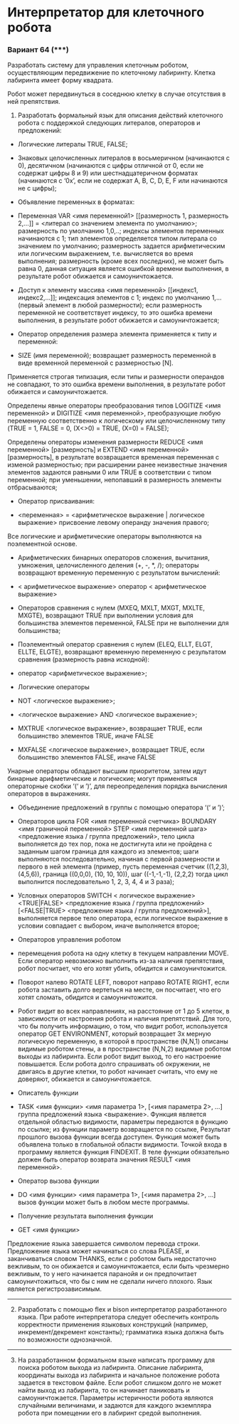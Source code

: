 # Интерпретатор для клеточного робота
### Вариант 64 (***)



Разработать систему для управления клеточным роботом, осуществляющим передвижение по клеточному лабиринту. Клетка лабиринта имеет форму квадрата.

Робот может передвинуться в соседнюю клетку в случае отсутствия в ней препятствия.

1. Разработать формальный язык для описания действий клеточного робота с поддержкой следующих литералов, операторов и предложений:

- Логические литералы TRUE, FALSE;

- Знаковых целочисленных литералов в восьмеричном (начинаются с 0), десятичном (начинаются с цифры отличной от 0, если не содержат цифры 8 и 9) или шестнадцатеричном форматах (начинаются с ‘0x’, если не содержат А, В, С, D, E, F или начинаются не с цифры);

- Объявление переменных в форматах:

- Переменная VAR <имя переменной1> \[\[размерность 1, размерность 2,…\]\]  = <литерал со значением элемента по умолчанию>; размерность по умолчанию 1,0,..; индексы элементов переменных начинаются с 1; тип элементов определяется типом литерала со значением по умолчанию; размерность задается арифметическим или логическим выражением, т.е. вычисляется во время выполнения; размерность (кроме всех последних), не может быть равна 0, данная ситуация является ошибкой времени выполнения, в результате робот обижается и самоуничтожается.

- Доступ к элементу массива  <имя переменной> \[\[индекс1, индекс2,…\]\]; индексация элементов с 1; индекс по умолчанию 1,… (первый элемент в любой размерности); если размерность переменной не соответствует индексу, то это ошибка времени выполнения, в результате робот обижается и самоуничтожается;

- Оператор определения размера элемента применяется к типу и переменной:

-  SIZE (имя переменной); возвращает размерность переменной в виде временной переменной с размерностью [N].



Применяется строгая типизация, если типы и размерности операндов не совпадают, то это ошибка времени выполнения, в результате робот обижается и самоуничтожается.

Определены явные операторы преобразования типов LOGITIZE <имя переменной> и DIGITIZE <имя переменной>, преобразующие любую переменную соответственно к логическому или целочисленному типу (TRUE = 1, FALSE = 0, (X<>0) = TRUE, (X=0) = FALSE);

Определены операторы изменения размерности REDUCE <имя переменной> \[размерность\] и EXTEND <имя переменной> \[размерность\], в результате возвращается временная переменная с изменой размерностью; при расширении ранее неизвестные значения элементов задаются равными 0 или TRUE в соответствии с типом переменной; при уменьшении, непопавший в размерность элементы отбрасываются;



- Оператор присваивания:

- <переменная> = <арифметическое выражение | логическое выражение> присвоение левому операнду значения правого;



Все логические и арифметические операторы выполняются на поэлементной основе.



- Арифметических бинарных операторов сложения, вычитания, умножения, целочисленного деления (+, -, *, /); операторы возвращают временную переменную с результатом вычислений:

- < арифметическое выражение> оператор < арифметическое выражение>

- Операторов сравнения с нулем (MXEQ, MXLT, MXGT, MXLTE, MXGTE), возвращают TRUE при выполнении условия для большинства элементов переменной, FALSE при не выполнении для большинства;

- Поэлементный оператор сравнения с нулем (ELEQ, ELLT, ELGT, ELLTE, ELGTE), возвращают временную переменную с результатом сравнения (размерность равна исходной):

- оператор <арифметическое выражение>;

- Логические операторы

- NOT <логическое выражение>;

- <логическое выражение> AND <логическое выражение>;

- MXTRUE  <логическое выражение>, возвращает TRUE, если большинство элементов TRUE, иначе FALSE

- MXFALSE  <логическое выражение>, возвращает TRUE, если большинство элементов FALSE, иначе FALSE



Унарные операторы обладают высшим приоритетом, затем идут бинарные арифметические и логические; могут применяться операторные скобки ‘(‘ и ’)’, для переопределения порядка вычисления операторов в выражениях.

- Объединение предложений в группы с помощью оператора ‘(‘ и ’)’;

- Операторов цикла  FOR <имя переменной счетчика> BOUNDARY <имя граничной переменной> STEP <имя переменной шага> <предложение языка / группа предложений>,  тело цикла выполняется до тех пор, пока не достигнута или не пройдена с заданным шагом граница для каждого из элементов; шаги выполняются последовательно, начиная с первой размерности и первого в ней элемента (пример, пусть переменная счетчик ((1,2,3),(4,5,6)), граница ((0,0,0), (10, 10, 10)), шаг ((-1,-1,-1), (2,2,2) тогда цикл выполнится последовательно 1, 2, 3, 4, 4 и 3 раза);

- Условных операторов SWITCH < логическое выражение>  <TRUE|FALSE> <предложение языка / группа предложений> [<FALSE|TRUE> <предложение языка / группа предложений>], выполняется первое тело оператора, если логическое выражение в условии совпадает с выбором, иначе выполняется второе;

- Операторов управления роботом

- перемещения робота на одну клетку в текущем направлении MOVE. Если оператор невозможно выполнить из-за наличия препятствия, робот посчитает, что его хотят убить, обидится и самоуничтожится.

- Поворот налево ROTATE LEFT, поворот направо ROTATE RIGHT, если робота заставить долго вертеться на месте, он посчитает, что его хотят сломать, обидится и самоуничтожится.

- Робот видит во всех направлениях, на расстояние от 1 до 5 клеток, в зависимости от настроения робота и наличия препятствий. Для того, что бы получить информацию, о том, что видит робот, используется оператор GET ENVIRONMENT, который возвращает 3х мерную логическую переменную, в которой в пространстве (N,N,1) описаны видимые роботом стены, а в пространстве (N,N,2) видимые роботом выходы из лабиринта. Если робот видит выход, то его настроение повышается. Если робота долго спрашивать об окружении, не двигаясь в другие клетки, то робот начинает считать, что ему не доверяют, обижается и самоуничтожается.

- Описатель функции

- TASK <имя функции> <имя параметра 1>, \[<имя параметра 2>, …\] группа предложений языка <выражение>. Функция является отдельной областью видимости, параметры передаются в функцию по ссылке; из функции параметр возвращается по ссылке, Результат прошлого вызова функции всегда доступен. Функция может быть объявлена только в глобальной области видимости. Точкой входа в программу является функция FINDEXIT. В теле функции обязательно должен быть оператор возврата значения RESULT <имя переменной>.

- Оператор вызова функции

- DO <имя функции>  <имя параметра 1>, \[<имя параметра 2>, …\] вызов функции может быть в любом месте программы.

- Получение результата выполнения функции

- GET <имя функции>



Предложение языка завершается символом перевода строки. Предложение языка может начинаться со слова PLEASE, и заканчиваться словом THANKS, если с роботом быть недостаточно вежливым, то он обижается и самоуничтожается, если быть чрезмерно вежливым, то у него начинается паранойя и он предпочитает самоуничтожиться, что бы с ним не сделали ничего плохого.   Язык является регистрозависимым.

---
2. Разработать с помощью flex и bison интерпретатор разработанного языка. При работе интерпретатора следует обеспечить контроль корректности применения языковых конструкций (например, инкремент/декремент константы); грамматика языка должна быть по возможности однозначной.

---

3. На разработанном формальном языке написать программу для поиска роботом выхода из лабиринта. Описание лабиринта, координаты выхода из лабиринта и начальное положение робота задается в текстовом файле. Если робот слишком долго не может найти выход из лабиринта, то он начинает паниковать и самоуничтожается. Параметры истеричности робота являются случайными величинами, и задаются для каждого экземпляра робота при помещении его в лабиринт средой выполнения.
